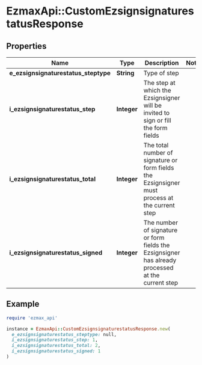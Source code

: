 # EzmaxApi::CustomEzsignsignaturestatusResponse

## Properties

| Name | Type | Description | Notes |
| ---- | ---- | ----------- | ----- |
| **e_ezsignsignaturestatus_steptype** | **String** | Type of step |  |
| **i_ezsignsignaturestatus_step** | **Integer** | The step at which the Ezsignsigner will be invited to sign or fill the form fields |  |
| **i_ezsignsignaturestatus_total** | **Integer** | The total number of signature or form fields the Ezsignsigner must process at the current step |  |
| **i_ezsignsignaturestatus_signed** | **Integer** | The number of signature or form fields the Ezsignsigner has already processed at the current step |  |

## Example

```ruby
require 'ezmax_api'

instance = EzmaxApi::CustomEzsignsignaturestatusResponse.new(
  e_ezsignsignaturestatus_steptype: null,
  i_ezsignsignaturestatus_step: 1,
  i_ezsignsignaturestatus_total: 2,
  i_ezsignsignaturestatus_signed: 1
)
```

